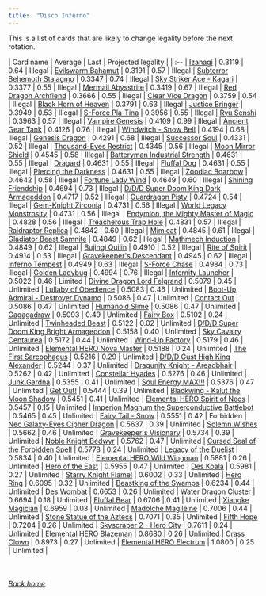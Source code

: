```yaml
---
title:  "Disco Inferno"
---
```


This is a list of cards that are likely to change legality before the next rotation.

| Card name | Average | Last | Projected legality |
| :-- |
[Izanagi](https://db.ygoprodeck.com/card/?search=Izanagi) | 0.3119 | 0.64 | Illegal |
[Evilswarm Bahamut](https://db.ygoprodeck.com/card/?search=Evilswarm%20Bahamut) | 0.3191 | 0.57 | Illegal |
[Subterror Behemoth Stalagmo](https://db.ygoprodeck.com/card/?search=Subterror%20Behemoth%20Stalagmo) | 0.3347 | 0.74 | Illegal |
[Sky Striker Ace - Kagari](https://db.ygoprodeck.com/card/?search=Sky%20Striker%20Ace%20-%20Kagari) | 0.3377 | 0.55 | Illegal |
[Mermail Abysstrite](https://db.ygoprodeck.com/card/?search=Mermail%20Abysstrite) | 0.3419 | 0.67 | Illegal |
[Red Dragon Archfiend](https://db.ygoprodeck.com/card/?search=Red%20Dragon%20Archfiend) | 0.3666 | 0.55 | Illegal |
[Clear Vice Dragon](https://db.ygoprodeck.com/card/?search=Clear%20Vice%20Dragon) | 0.3759 | 0.54 | Illegal |
[Black Horn of Heaven](https://db.ygoprodeck.com/card/?search=Black%20Horn%20of%20Heaven) | 0.3791 | 0.63 | Illegal |
[Justice Bringer](https://db.ygoprodeck.com/card/?search=Justice%20Bringer) | 0.3949 | 0.53 | Illegal |
[S-Force Pla-Tina](https://db.ygoprodeck.com/card/?search=S-Force%20Pla-Tina) | 0.3956 | 0.55 | Illegal |
[Ryu Senshi](https://db.ygoprodeck.com/card/?search=Ryu%20Senshi) | 0.3963 | 0.57 | Illegal |
[Vampire Genesis](https://db.ygoprodeck.com/card/?search=Vampire%20Genesis) | 0.4109 | 0.99 | Illegal |
[Ancient Gear Tank](https://db.ygoprodeck.com/card/?search=Ancient%20Gear%20Tank) | 0.4126 | 0.76 | Illegal |
[Windwitch - Snow Bell](https://db.ygoprodeck.com/card/?search=Windwitch%20-%20Snow%20Bell) | 0.4194 | 0.68 | Illegal |
[Genesis Dragon](https://db.ygoprodeck.com/card/?search=Genesis%20Dragon) | 0.4291 | 0.68 | Illegal |
[Successor Soul](https://db.ygoprodeck.com/card/?search=Successor%20Soul) | 0.4331 | 0.52 | Illegal |
[Thousand-Eyes Restrict](https://db.ygoprodeck.com/card/?search=Thousand-Eyes%20Restrict) | 0.4345 | 0.56 | Illegal |
[Moon Mirror Shield](https://db.ygoprodeck.com/card/?search=Moon%20Mirror%20Shield) | 0.4545 | 0.58 | Illegal |
[Batteryman Industrial Strength](https://db.ygoprodeck.com/card/?search=Batteryman%20Industrial%20Strength) | 0.4631 | 0.55 | Illegal |
[Dragard](https://db.ygoprodeck.com/card/?search=Dragard) | 0.4631 | 0.55 | Illegal |
[Fluffal Dog](https://db.ygoprodeck.com/card/?search=Fluffal%20Dog) | 0.4631 | 0.55 | Illegal |
[Piercing the Darkness](https://db.ygoprodeck.com/card/?search=Piercing%20the%20Darkness) | 0.4631 | 0.55 | Illegal |
[Zoodiac Boarbow](https://db.ygoprodeck.com/card/?search=Zoodiac%20Boarbow) | 0.4642 | 0.58 | Illegal |
[Fortune Lady Wind](https://db.ygoprodeck.com/card/?search=Fortune%20Lady%20Wind) | 0.4649 | 0.60 | Illegal |
[Shining Friendship](https://db.ygoprodeck.com/card/?search=Shining%20Friendship) | 0.4694 | 0.73 | Illegal |
[D/D/D Super Doom King Dark Armageddon](https://db.ygoprodeck.com/card/?search=D/D/D%20Super%20Doom%20King%20Dark%20Armageddon) | 0.4717 | 0.52 | Illegal |
[Guardragon Pisty](https://db.ygoprodeck.com/card/?search=Guardragon%20Pisty) | 0.4724 | 0.54 | Illegal |
[Gem-Knight Zirconia](https://db.ygoprodeck.com/card/?search=Gem-Knight%20Zirconia) | 0.4731 | 0.56 | Illegal |
[World Legacy Monstrosity](https://db.ygoprodeck.com/card/?search=World%20Legacy%20Monstrosity) | 0.4731 | 0.56 | Illegal |
[Endymion, the Mighty Master of Magic](https://db.ygoprodeck.com/card/?search=Endymion,%20the%20Mighty%20Master%20of%20Magic) | 0.4828 | 0.56 | Illegal |
[Treacherous Trap Hole](https://db.ygoprodeck.com/card/?search=Treacherous%20Trap%20Hole) | 0.4831 | 0.57 | Illegal |
[Raidraptor Replica](https://db.ygoprodeck.com/card/?search=Raidraptor%20Replica) | 0.4842 | 0.60 | Illegal |
[Mimicat](https://db.ygoprodeck.com/card/?search=Mimicat) | 0.4845 | 0.61 | Illegal |
[Gladiator Beast Samnite](https://db.ygoprodeck.com/card/?search=Gladiator%20Beast%20Samnite) | 0.4849 | 0.62 | Illegal |
[Mathmech Induction](https://db.ygoprodeck.com/card/?search=Mathmech%20Induction) | 0.4849 | 0.62 | Illegal |
[Bujingi Quilin](https://db.ygoprodeck.com/card/?search=Bujingi%20Quilin) | 0.4910 | 0.52 | Illegal |
[Rite of Spirit](https://db.ygoprodeck.com/card/?search=Rite%20of%20Spirit) | 0.4914 | 0.53 | Illegal |
[Gravekeeper's Descendant](https://db.ygoprodeck.com/card/?search=Gravekeeper's%20Descendant) | 0.4945 | 0.62 | Illegal |
[Inferno Tempest](https://db.ygoprodeck.com/card/?search=Inferno%20Tempest) | 0.4949 | 0.63 | Illegal |
[S-Force Chase](https://db.ygoprodeck.com/card/?search=S-Force%20Chase) | 0.4984 | 0.73 | Illegal |
[Golden Ladybug](https://db.ygoprodeck.com/card/?search=Golden%20Ladybug) | 0.4994 | 0.76 | Illegal |
[Infernity Launcher](https://db.ygoprodeck.com/card/?search=Infernity%20Launcher) | 0.5022 | 0.46 | Limited |
[Divine Dragon Lord Felgrand](https://db.ygoprodeck.com/card/?search=Divine%20Dragon%20Lord%20Felgrand) | 0.5079 | 0.45 | Unlimited |
[Lullaby of Obedience](https://db.ygoprodeck.com/card/?search=Lullaby%20of%20Obedience) | 0.5083 | 0.46 | Unlimited |
[Boot-Up Admiral - Destroyer Dynamo](https://db.ygoprodeck.com/card/?search=Boot-Up%20Admiral%20-%20Destroyer%20Dynamo) | 0.5086 | 0.47 | Unlimited |
[Contact Out](https://db.ygoprodeck.com/card/?search=Contact%20Out) | 0.5086 | 0.47 | Unlimited |
[Humanoid Slime](https://db.ygoprodeck.com/card/?search=Humanoid%20Slime) | 0.5086 | 0.47 | Unlimited |
[Gagagadraw](https://db.ygoprodeck.com/card/?search=Gagagadraw) | 0.5093 | 0.49 | Unlimited |
[Fairy Box](https://db.ygoprodeck.com/card/?search=Fairy%20Box) | 0.5102 | 0.24 | Unlimited |
[Twinheaded Beast](https://db.ygoprodeck.com/card/?search=Twinheaded%20Beast) | 0.5122 | 0.02 | Unlimited |
[D/D/D Super Doom King Bright Armageddon](https://db.ygoprodeck.com/card/?search=D/D/D%20Super%20Doom%20King%20Bright%20Armageddon) | 0.5158 | 0.40 | Unlimited |
[Sky Cavalry Centaurea](https://db.ygoprodeck.com/card/?search=Sky%20Cavalry%20Centaurea) | 0.5172 | 0.44 | Unlimited |
[Wind-Up Factory](https://db.ygoprodeck.com/card/?search=Wind-Up%20Factory) | 0.5179 | 0.46 | Unlimited |
[Elemental HERO Nova Master](https://db.ygoprodeck.com/card/?search=Elemental%20HERO%20Nova%20Master) | 0.5188 | 0.24 | Unlimited |
[The First Sarcophagus](https://db.ygoprodeck.com/card/?search=The%20First%20Sarcophagus) | 0.5216 | 0.29 | Unlimited |
[D/D/D Gust High King Alexander](https://db.ygoprodeck.com/card/?search=D/D/D%20Gust%20High%20King%20Alexander) | 0.5244 | 0.37 | Unlimited |
[Dragunity Knight - Areadbhair](https://db.ygoprodeck.com/card/?search=Dragunity%20Knight%20-%20Areadbhair) | 0.5262 | 0.42 | Unlimited |
[Constellar Hyades](https://db.ygoprodeck.com/card/?search=Constellar%20Hyades) | 0.5276 | 0.46 | Unlimited |
[Junk Gardna](https://db.ygoprodeck.com/card/?search=Junk%20Gardna) | 0.5355 | 0.41 | Unlimited |
[Soul Energy MAX!!!](https://db.ygoprodeck.com/card/?search=Soul%20Energy%20MAX!!!) | 0.5376 | 0.47 | Unlimited |
[Get Out!](https://db.ygoprodeck.com/card/?search=Get%20Out!) | 0.5444 | 0.39 | Unlimited |
[Blackwing - Kalut the Moon Shadow](https://db.ygoprodeck.com/card/?search=Blackwing%20-%20Kalut%20the%20Moon%20Shadow) | 0.5451 | 0.41 | Unlimited |
[Elemental HERO Spirit of Neos](https://db.ygoprodeck.com/card/?search=Elemental%20HERO%20Spirit%20of%20Neos) | 0.5457 | 0.15 | Unlimited |
[Imperion Magnum the Superconductive Battlebot](https://db.ygoprodeck.com/card/?search=Imperion%20Magnum%20the%20Superconductive%20Battlebot) | 0.5465 | 0.45 | Unlimited |
[Fairy Tail - Snow](https://db.ygoprodeck.com/card/?search=Fairy%20Tail%20-%20Snow) | 0.5551 | 0.42 | Forbidden |
[Neo Galaxy-Eyes Cipher Dragon](https://db.ygoprodeck.com/card/?search=Neo%20Galaxy-Eyes%20Cipher%20Dragon) | 0.5637 | 0.39 | Unlimited |
[Solemn Wishes](https://db.ygoprodeck.com/card/?search=Solemn%20Wishes) | 0.5662 | 0.46 | Unlimited |
[Gravekeeper's Visionary](https://db.ygoprodeck.com/card/?search=Gravekeeper's%20Visionary) | 0.5734 | 0.39 | Unlimited |
[Noble Knight Bedwyr](https://db.ygoprodeck.com/card/?search=Noble%20Knight%20Bedwyr) | 0.5762 | 0.47 | Unlimited |
[Cursed Seal of the Forbidden Spell](https://db.ygoprodeck.com/card/?search=Cursed%20Seal%20of%20the%20Forbidden%20Spell) | 0.5778 | 0.24 | Unlimited |
[Legacy of the Duelist](https://db.ygoprodeck.com/card/?search=Legacy%20of%20the%20Duelist) | 0.5834 | 0.40 | Unlimited |
[Elemental HERO Wild Wingman](https://db.ygoprodeck.com/card/?search=Elemental%20HERO%20Wild%20Wingman) | 0.5881 | 0.26 | Unlimited |
[Hero of the East](https://db.ygoprodeck.com/card/?search=Hero%20of%20the%20East) | 0.5955 | 0.47 | Unlimited |
[Des Koala](https://db.ygoprodeck.com/card/?search=Des%20Koala) | 0.5981 | 0.27 | Unlimited |
[Starry Knight Flamel](https://db.ygoprodeck.com/card/?search=Starry%20Knight%20Flamel) | 0.6002 | 0.33 | Unlimited |
[Hero Ring](https://db.ygoprodeck.com/card/?search=Hero%20Ring) | 0.6095 | 0.32 | Unlimited |
[Beastking of the Swamps](https://db.ygoprodeck.com/card/?search=Beastking%20of%20the%20Swamps) | 0.6234 | 0.44 | Unlimited |
[Des Wombat](https://db.ygoprodeck.com/card/?search=Des%20Wombat) | 0.6653 | 0.26 | Unlimited |
[Water Dragon Cluster](https://db.ygoprodeck.com/card/?search=Water%20Dragon%20Cluster) | 0.6694 | 0.18 | Unlimited |
[Fluffal Bear](https://db.ygoprodeck.com/card/?search=Fluffal%20Bear) | 0.6706 | 0.41 | Unlimited |
[Xiangke Magician](https://db.ygoprodeck.com/card/?search=Xiangke%20Magician) | 0.6959 | 0.03 | Unlimited |
[Madolche Magileine](https://db.ygoprodeck.com/card/?search=Madolche%20Magileine) | 0.7006 | 0.44 | Unlimited |
[Stone Statue of the Aztecs](https://db.ygoprodeck.com/card/?search=Stone%20Statue%20of%20the%20Aztecs) | 0.7071 | 0.35 | Unlimited |
[Fifth Hope](https://db.ygoprodeck.com/card/?search=Fifth%20Hope) | 0.7204 | 0.26 | Unlimited |
[Skyscraper 2 - Hero City](https://db.ygoprodeck.com/card/?search=Skyscraper%202%20-%20Hero%20City) | 0.7611 | 0.24 | Unlimited |
[Elemental HERO Blazeman](https://db.ygoprodeck.com/card/?search=Elemental%20HERO%20Blazeman) | 0.8680 | 0.26 | Unlimited |
[Crass Clown](https://db.ygoprodeck.com/card/?search=Crass%20Clown) | 0.8973 | 0.27 | Unlimited |
[Elemental HERO Electrum](https://db.ygoprodeck.com/card/?search=Elemental%20HERO%20Electrum) | 1.0800 | 0.25 | Unlimited |

<br>

###### [Back home](index)